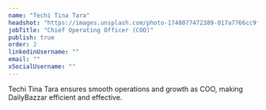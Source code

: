 ```yaml
---
name: "Techi Tina Tara"
headshot: "https://images.unsplash.com/photo-1748077472389-017a7766cc9f?q=80&w=2700&auto=format&fit=crop&ixlib=rb-4.1.0&ixid=M3wxMjA3fDB8MHxwaG90by1wYWdlfHx8fGVufDB8fHx8fA%3D%3D"
jobTitle: "Chief Operating Officer (COO)"
publish: true
order: 2
linkedinUsername: ""
email: ""
xSocialUsername: ""
---
```


Techi Tina Tara ensures smooth operations and growth as COO, making DailyBazzar efficient and effective. 
